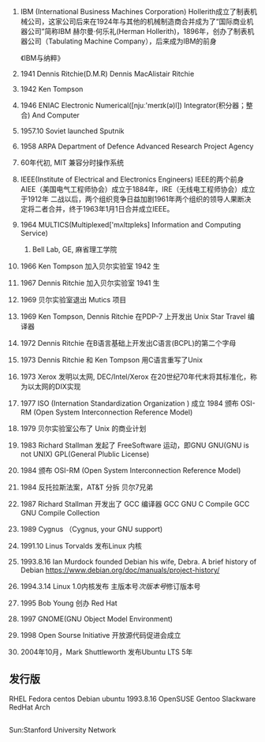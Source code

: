 1. IBM (International Business Machines Corporation)
    Hollerith成立了制表机械公司，这家公司后来在1924年与其他的机械制造商合并成为了“国际商业机器公司”简称IBM
    赫尔曼·何乐礼(Herman Hollerith)，1896年，创办了制表机器公司（Tabulating Machine Company），后来成为IBM的前身

    《IBM与纳粹》

1. 1941 Dennis Ritchie(D.M.R)
    Dennis MacAlistair Ritchie
1. 1942 Ken Tompson

1. 1946 ENIAC
    Electronic Numerical([njuː'merɪk(ə)l])  Integrator(积分器；整合) And Computer

1. 1957.10 Soviet launched Sputnik

1. 1958 ARPA
    Department of Defence
    Advanced Research Project Agency

1. 60年代初, MIT 兼容分时操作系统

1. IEEE(Institute of Electrical and Electronics Engineers)
    IEEE的两个前身AIEE（美国电气工程师协会）成立于1884年，IRE（无线电工程师协会）成立于1912年
    二战以后，两个组织竞争日益加剧1961年两个组织的领导人果断决定将二者合并，终于1963年1月1日合并成立IEEE。


1. 1964 MULTICS(Multiplexed['mʌltɪpleks] Information and Computing Service)
    1. Bell Lab, GE, 麻省理工学院

1. 1966 Ken Tompson 加入贝尔实验室
    1942 生
1. 1967 Dennis Ritchie 加入贝尔实验室
    1941 生

1. 1969 贝尔实验室退出 Mutics 项目

1. 1969 Ken Tompson, Dennis Ritchie 在PDP-7 上开发出 Unix
    Star Travel
    编译器

1. 1972 Dennis Ritchie 在B语言基础上开发出C语言(BCPL)的第二个字母
1. 1973 Dennis Ritchie 和 Ken Tompson 用C语言重写了Unix

1. 1973 Xerox 发明以太网, DEC/Intel/Xerox 在20世纪70年代末将其标准化，称为以太网的DIX实现

1. 1977 ISO (Internation Standardization Organization ) 成立
    1984 颁布 OSI-RM (Open System Interconnection Reference Model)

1. 1979 贝尔实验室公布了 Unix 的商业计划

1. 1983 Richard Stallman 发起了 FreeSoftware 运动，即GNU
    GNU(GNU is not UNIX)
    GPL(General Plublic License)

1. 1984 颁布 OSI-RM (Open System Interconnection Reference Model)
1. 1984 反托拉斯法案，AT&T 分拆 贝尔7兄弟

1. 1987 Richard Stallman 开发出了 GCC 编译器
    GCC GNU C Compile
    GCC GNU Compile Collection

1. 1989 Cygnus （Cygnus, your GNU support)

1. 1991.10 Linus Torvalds 发布Linux 内核

1. 1993.8.16  Ian Murdock founded Debian
    his wife, Debra.
    A brief history of Debian 
        https://www.debian.org/doc/manuals/project-history/

1. 1994.3.14 Linux 1.0内核发布
    主版本号*次版本号*修订版本号

1. 1995 Bob Young 创办 Red Hat

1. 1997 GNOME(GNU Object Model Environment)

1. 1998 Open Sourse Initiative 开放源代码促进会成立

1. 2004年10月，Mark Shuttleworth 发布Ubuntu
    LTS 5年


## 发行版
RHEL Fedora centos
Debian  ubuntu  1993.8.16
OpenSUSE
Gentoo
Slackware
RedHat
Arch



## 
Sun:Stanford University Network
